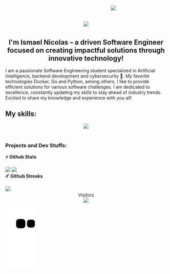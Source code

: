 <img align='right' src='https://octodex.github.com/images/daftpunktocat-guy.gif' width='175'>

<h1 align="center">
  <a href="https://git.io/typing-svg">
    <img src="https://readme-typing-svg.herokuapp.com/?lines=Hello,+There!+👋;Nice+to+meet+you!&center=true&size=30">
  </a>
</h1>

<h2 align="center">
  I'm Ismael Nicolas – a driven Software Engineer focused on creating impactful solutions through innovative technology!
</h2>


<div aling="center">
I am a passionate Software Engineering student specialized in Artificial Intelligence, backend development and cybersecurity 🚫. My favorite technologies Docker, Go and Python, among others, I like to provide efficient solutions for various software challenges. I am dedicated to excellence, constantly updating my skills to stay ahead of industry trends. Excited to share my knowledge and experience with you all!
<div>
  

## My skills:
  <p align="center">
  <a href="https://skillicons.dev">
    <img src="https://skillicons.dev/icons?i=git,kubernetes,docker,rails,neovim,ruby,python,go,postgresql,linux," />
  </a>
</p>
  
  #
    
### Projects and Dev Stuffs:


  <summary><b>⚡ Github Stats</b></summary>

  <br />
  <img height="180em" src="https://github-readme-stats.vercel.app/api?username=IsmaelNicolas&show_icons=true&theme=github_dark&include_all_commits=true&count_private=true" />
  <img height="180em" src="https://github-readme-stats.vercel.app/api/top-langs/?username=IsmaelNicolas&layout=compact&langs_count=7&theme=github_dark"/>



  <summary><b>☄️ Github Streaks</b></summary>
  <br />
  <img height="180em" src="https://github-readme-streak-stats.herokuapp.com?user=IsmaelNicolas&theme=github-dark&date_format=M%20j%5B%2C%20Y%5D" />
</summary>
 
  
 <div align="center">Visitors</div>
<div align="center">
 
  <img height="30em" src="https://profile-counter.glitch.me/IsmaelNicolas/count.svg"/>
</div>

  
![Snake animation](https://github.com/rafaballerini/rafaballerini/blob/output/github-contribution-grid-snake.svg)



<!--
**IsmaelNicolas/IsmaelNicolas** is a ✨ _special_ ✨ repository because its `README.md` (this file) appears on your GitHub profile.

Here are some ideas to get you started:

- 🔭 I’m currently working on ...
- 🌱 I’m currently learning ...
- 👯 I’m looking to collaborate on ...
- 🤔 I’m looking for help with ...
- 💬 Ask me about ...
- 📫 How to reach me: ...
- 😄 Pronouns: ...
- ⚡ Fun fact: ...
-->
